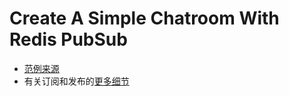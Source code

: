 # Create A Simple Chatroom With Redis PubSub

* [范例来源](http://programeveryday.com/post/create-a-simple-chat-room-with-redis-pubsub/)
* 有关订阅和发布的[更多细节](http://origin.redisbook.com/feature/pubsub.html)

